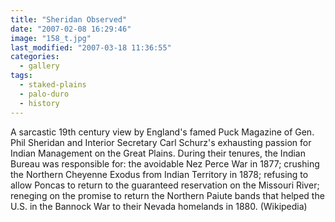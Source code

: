 ```yaml
---
title: "Sheridan Observed"
date: "2007-02-08 16:29:46"
image: "158_t.jpg"
last_modified: "2007-03-18 11:36:55"
categories:
  - gallery
tags:
  - staked-plains
  - palo-duro
  - history  
---
```


A sarcastic 19th century view by England's famed Puck Magazine of Gen. Phil Sheridan and Interior Secretary Carl Schurz's exhausting passion for Indian Management on the Great Plains. During their tenures, the Indian Bureau was responsible for: the avoidable Nez Perce War in 1877; crushing the Northern Cheyenne Exodus from Indian Territory in 1878; refusing to allow Poncas to return to the guaranteed reservation on the Missouri River; reneging on the promise to return the Northern Paiute bands that helped the U.S. in the Bannock War to their Nevada homelands in 1880. (Wikipedia)
